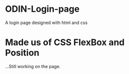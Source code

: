 # ODIN-Login-page
A login page designed with html and css

# Made us of CSS FlexBox and Position

...Still working on the page.

